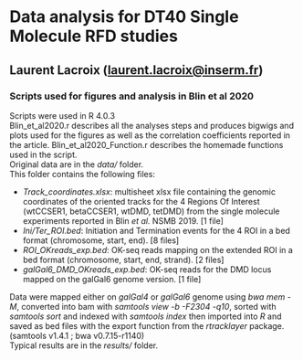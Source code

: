 

# Data analysis for DT40 Single Molecule RFD studies
## Laurent Lacroix (laurent.lacroix@inserm.fr)


### Scripts used for figures and analysis in Blin et al 2020

Scripts were used in R 4.0.3  
Blin_et_al2020.r describes all the analyses steps and produces bigwigs and plots used for the figures as well as the correlation coefficients reported in the article. 
Blin_et_al2020_Function.r describes the homemade functions used in the script.  
Original data are in the *data/* folder.  
This folder contains the following files:  
- *Track_coordinates.xlsx*: multisheet xlsx file containing the genomic coordinates of the oriented tracks for the 4 Regions Of Interest (wtCCSER1, betaCCSER1, wtDMD, tetDMD) from the single molecule experiments reported in Blin *et al.* NSMB 2019. [1 file]  
- *Ini/Ter_ROI.bed*: Initiation and Termination events for the 4 ROI in a bed format (chromosome, start, end). [8 files]  
- *ROI_OKreads_exp.bed*: OK-seq reads mapping on the extended ROI in a bed format (chromosome, start, end, strand). [2 files]  
- *galGal6_DMD_OKreads_exp.bed*: OK-seq reads for the DMD locus mapped on the galGal6 genome version. [1 file]  

Data were mapped either on *galGal4* or *galGal6* genome using *bwa mem -M*, converted into bam with *samtools view -b -F2304 -q10*, sorted with *samtools sort* and indexed with *samtools index* then imported into *R* and saved as bed files with the export function from the *rtracklayer* package.  
(samtools v1.4.1 ; bwa v0.7.15-r1140)  
Typical results are in the *results/* folder.  
